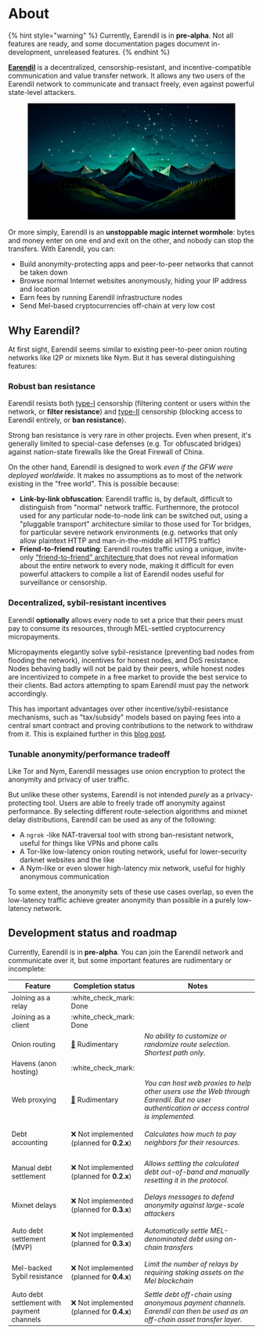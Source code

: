 # About

{% hint style="warning" %}
Currently, Earendil is in **pre-alpha**. Not all features are ready, and some documentation pages document in-development, unreleased features.
{% endhint %}

[**Earendil**](https://earendil.network) is a decentralized, censorship-resistant, and incentive-compatible communication and value transfer network. It allows any two users of the Earendil network to communicate and transact freely, even against powerful state-level attackers.

<figure><img src=".gitbook/assets/image.png" alt=""><figcaption></figcaption></figure>

Or more simply, Earendil is an **unstoppable magic internet wormhole**: bytes and money enter on one end and exit on the other, and nobody can stop the transfers. With Earendil, you can:

* Build anonymity-protecting apps and peer-to-peer networks that cannot be taken down &#x20;
* Browse normal Internet websites anonymously, hiding your IP address and location
* Earn fees by running Earendil infrastructure nodes
* Send Mel-based cryptocurrencies off-chain at very low cost

## Why Earendil?

At first sight, Earendil seems similar to existing peer-to-peer onion routing networks like I2P or mixnets like Nym. But it has several distinguishing features:

### Robust ban resistance

Earendil resists both [type-I](https://nullchinchilla.me/2023/05/two-kinds-of-censorship-resistance/) censorship (filtering content or users within the network, or **filter resistance**) and [type-II](https://nullchinchilla.me/2023/05/two-kinds-of-censorship-resistance/) censorship (blocking access to Earendil entirely, or **ban resistance**).&#x20;

Strong ban resistance is very rare in other projects. Even when present, it's generally limited to special-case defenses (e.g. Tor obfuscated bridges) against nation-state firewalls like the Great Firewall of China.

On the other hand, Earendil is designed to work _even_ _if the GFW were deployed worldwide_. It makes no assumptions as to most of the network existing in the "free world". This is possible because:

* **Link-by-link obfuscation**: Earendil traffic is, by default, difficult to distinguish from "normal" network traffic. Furthermore, the protocol used for any particular node-to-node link can be switched out, using a "pluggable transport" architecture similar to those used for Tor bridges, for particular severe network environments (e.g. networks that only allow plaintext HTTP and man-in-the-middle all HTTPS traffic)
* **Friend-to-friend routing**: Earendil routes traffic using a unique, invite-only ["friend-to-friend" architecture ](wiki/architecture.md)that does not reveal information about the entire network to every node, making it difficult for even powerful attackers to compile a list of Earendil nodes useful for surveillance or censorship.

### Decentralized, sybil-resistant incentives

Earendil **optionally** allows every node to set a price that their peers must pay to consume its resources, through MEL-settled cryptocurrency micropayments.

Micropayments elegantly solve sybil-resistance (preventing bad nodes from flooding the network), incentives for honest nodes, and DoS resistance. Nodes behaving badly will not be paid by their peers, while honest nodes are incentivized to compete in a free market to provide the best service to their clients. Bad actors attempting to spam Earendil must pay the network accordingly.

This has important advantages over other incentive/sybil-resistance mechanisms, such as "tax/subsidy" models based on paying fees into a central smart contract and proving contributions to the network to withdraw from it. This is explained further in this [blog post](https://nullchinchilla.me/2023/07/earendil-incentives/).

### Tunable anonymity/performance tradeoff

Like Tor and Nym, Earendil messages use onion encryption to protect the anonymity and privacy of user traffic.&#x20;

But unlike these other systems, Earendil is not intended _purely_ as a privacy-protecting tool. Users are able to freely trade off anonymity against performance. By selecting different route-selection algorithms and mixnet delay distributions, Earendil can be used as any of the following:

* A `ngrok` -like NAT-traversal tool with strong ban-resistant network, useful for things like VPNs and phone calls
* A Tor-like low-latency onion routing network, useful for lower-security darknet websites and the like
* A Nym-like or even slower high-latency mix network, useful for highly anonymous communication

To some extent, the anonymity sets of these use cases overlap, so even the low-latency traffic achieve greater anonymity than possible in a purely low-latency network.

## Development status and roadmap

Currently, Earendil is in **pre-alpha**. You can join the Earendil network and communicate over it, but some important features are rudimentary or incomplete:

| Feature                                    | Completion status                                                | Notes                                                                                                                                      |
| ------------------------------------------ | ---------------------------------------------------------------- | ------------------------------------------------------------------------------------------------------------------------------------------ |
| Joining as a relay                         | :white\_check\_mark: Done                                        |                                                                                                                                            |
| Joining as a client                        | :white\_check\_mark: Done                                        |                                                                                                                                            |
| Onion routing                              | [🚧](https://emojipedia.org/construction) Rudimentary            | _No ability to customize or randomize route selection. Shortest path only._                                                                |
| Havens (anon hosting)                      | :white\_check\_mark:                                             |                                                                                                                                            |
| Web proxying                               | [🚧](https://emojipedia.org/construction) Rudimentary            | _You can host web proxies to help other users use the Web through Earendil. But no user authentication or access control is implemented._  |
| Debt accounting                            | <p>❌ Not implemented<br>(planned for <strong>0.2.x</strong>)</p> | _Calculates how much to pay neighbors for their resources._                                                                                |
| Manual debt settlement                     | <p>❌ Not implemented<br>(planned for <strong>0.2.x</strong>)</p> | _Allows settling the calculated debt out-of-band and manually resetting it in the protocol._                                               |
| Mixnet delays                              | <p>❌ Not implemented<br>(planned for <strong>0.3.x</strong>)</p> | _Delays messages to defend anonymity against large-scale attackers_                                                                        |
| Auto debt settlement (MVP)                 | <p>❌ Not implemented<br>(planned for <strong>0.3.x</strong>)</p> | _Automatically settle MEL-denominated debt using on-chain transfers_                                                                       |
| Mel-backed Sybil resistance                | <p>❌ Not implemented<br>(planned for <strong>0.4.x</strong>)</p> | _Limit the number of relays by requiring staking assets on the Mel blockchain_                                                             |
| Auto debt settlement with payment channels | <p>❌ Not implemented<br>(planned for <strong>0.4.x</strong>)</p> | _Settle debt off-chain using anonymous payment channels. Earendil can then be used as an off-chain asset transfer layer._                  |

